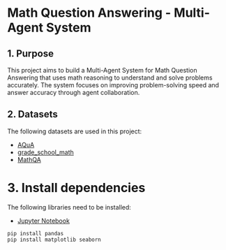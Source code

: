 # Math Question Answering - Multi-Agent System

## 1. Purpose
This project aims to build a Multi-Agent System for Math Question Answering that uses math reasoning to understand and solve problems accurately. The system focuses on improving problem-solving speed and answer accuracy through agent collaboration.

## 2. Datasets
The following datasets are used in this project:
* [AQuA](https://github.com/google-deepmind/AQuA)
* [grade_school_math](https://github.com/openai/grade-school-math)
* [MathQA](https://math-qa.github.io/)

# 3. Install dependencies
The following libraries need to be installed:
* [Jupyter Notebook](https://jupyter.org/install)

```
pip install pandas
pip install matplotlib seaborn